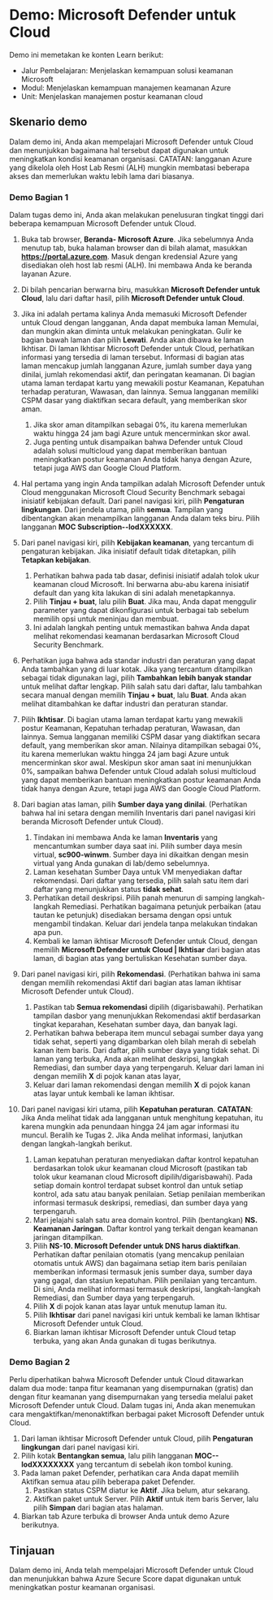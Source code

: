 <!---
---
Demo: Judul: 'Microsoft Defender untuk Cloud' Jalur Pembelajaran/Modul/Unit: 'Jalur Pembelajaran: Menjelaskan kemampuan solusi keamanan Microsoft; Modul 2: Menjelaskan kemampuan manajemen keamanan Azure; Unit 3: Menjelaskan manajemen postur keamanan cloud'
---
--->

# Demo: Microsoft Defender untuk Cloud

Demo ini memetakan ke konten Learn berikut:

- Jalur Pembelajaran: Menjelaskan kemampuan solusi keamanan Microsoft
- Modul: Menjelaskan kemampuan manajemen keamanan Azure
- Unit: Menjelaskan manajemen postur keamanan cloud

## Skenario demo

Dalam demo ini, Anda akan mempelajari Microsoft Defender untuk Cloud dan menunjukkan bagaimana hal tersebut dapat digunakan untuk meningkatkan kondisi keamanan organisasi.  CATATAN: langganan Azure yang dikelola oleh Host Lab Resmi (ALH) mungkin membatasi beberapa akses dan memerlukan waktu lebih lama dari biasanya.

### Demo Bagian 1

Dalam tugas demo ini, Anda akan melakukan penelusuran tingkat tinggi dari beberapa kemampuan Microsoft Defender untuk Cloud.

1. Buka tab browser, **Beranda- Microsoft Azure**.  Jika sebelumnya Anda menutup tab, buka halaman browser dan di bilah alamat, masukkan **https://portal.azure.com**. Masuk dengan kredensial Azure yang disediakan oleh host lab resmi (ALH).  Ini membawa Anda ke beranda layanan Azure.

1. Di bilah pencarian berwarna biru, masukkan **Microsoft Defender untuk Cloud**, lalu dari daftar hasil, pilih **Microsoft Defender untuk Cloud**.

1. Jika ini adalah pertama kalinya Anda memasuki Microsoft Defender untuk Cloud dengan langganan, Anda dapat membuka laman Memulai, dan mungkin akan diminta untuk melakukan peningkatan.  Gulir ke bagian bawah laman dan pilih **Lewati**.  Anda akan dibawa ke laman Ikhtisar. Di laman Ikhtisar Microsoft Defender untuk Cloud, perhatikan informasi yang tersedia di laman tersebut.  Informasi di bagian atas laman mencakup jumlah langganan Azure, jumlah sumber daya yang dinilai, jumlah rekomendasi aktif, dan peringatan keamanan.  Di bagian utama laman terdapat kartu yang mewakili postur Keamanan, Kepatuhan terhadap peraturan, Wawasan, dan lainnya.  Semua langganan memiliki CSPM dasar yang diaktifkan secara default, yang memberikan skor aman.  
    1. Jika skor aman ditampilkan sebagai 0%, itu karena memerlukan waktu hingga 24 jam bagi Azure untuk mencerminkan skor awal.  
    1. Juga penting untuk disampaikan bahwa Defender untuk Cloud adalah solusi multicloud yang dapat memberikan bantuan meningkatkan postur keamanan Anda tidak hanya dengan Azure, tetapi juga AWS dan Google Cloud Platform.

1. Hal pertama yang ingin Anda tampilkan adalah Microsoft Defender untuk Cloud menggunakan Microsoft Cloud Security Benchmark sebagai inisiatif kebijakan default.  Dari panel navigasi kiri, pilih **Pengaturan lingkungan**. Dari jendela utama, pilih **semua**.  Tampilan yang dibentangkan akan menampilkan langganan Anda dalam teks biru.  Pilih langganan **MOC Subscription--lodXXXXXX**.

1. Dari panel navigasi kiri, pilih **Kebijakan keamanan**, yang tercantum di pengaturan kebijakan. Jika inisiatif default tidak ditetapkan, pilih **Tetapkan kebijakan**.
    1. Perhatikan bahwa pada tab dasar, definisi inisiatif adalah tolok ukur keamanan cloud Microsoft.  Ini berwarna abu-abu karena inisiatif default dan yang kita lakukan di sini adalah menetapkannya.
    1. Pilih **Tinjau + buat**, lalu pilih **Buat**. Jika mau, Anda dapat menggulir parameter yang dapat dikonfigurasi untuk berbagai tab sebelum memilih opsi untuk meninjau dan membuat.
    1. Ini adalah langkah penting untuk memastikan bahwa Anda dapat melihat rekomendasi keamanan berdasarkan Microsoft Cloud Security Benchmark.  

1. Perhatikan juga bahwa ada standar industri dan peraturan yang dapat Anda tambahkan yang di luar kotak. Jika yang tercantum ditampilkan sebagai tidak digunakan lagi, pilih **Tambahkan lebih banyak standar** untuk melihat daftar lengkap.  Pilih salah satu dari daftar, lalu tambahkan secara manual dengan memilih **Tinjau + buat**, lalu **Buat**.  Anda akan melihat ditambahkan ke daftar industri dan peraturan standar.

1. Pilih **Ikhtisar**.  Di bagian utama laman terdapat kartu yang mewakili postur Keamanan, Kepatuhan terhadap peraturan, Wawasan, dan lainnya.  Semua langganan memiliki CSPM dasar yang diaktifkan secara default, yang memberikan skor aman. Nilainya ditampilkan sebagai 0%, itu karena memerlukan waktu hingga 24 jam bagi Azure untuk mencerminkan skor awal.  Meskipun skor aman saat ini menunjukkan 0%, sampaikan bahwa Defender untuk Cloud adalah solusi multicloud yang dapat memberikan bantuan meningkatkan postur keamanan Anda tidak hanya dengan Azure, tetapi juga AWS dan Google Cloud Platform.

1. Dari bagian atas laman, pilih **Sumber daya yang dinilai**.  (Perhatikan bahwa hal ini setara dengan memilih Inventaris dari panel navigasi kiri beranda Microsoft Defender untuk Cloud).
    1. Tindakan ini membawa Anda ke laman **Inventaris** yang mencantumkan sumber daya saat ini. Pilih sumber daya mesin virtual, **sc900-winwm**. Sumber daya ini dikaitkan dengan mesin virtual yang Anda gunakan di lab/demo sebelumnya.
    1. Laman kesehatan Sumber Daya untuk VM menyediakan daftar rekomendasi.  Dari daftar yang tersedia, pilih salah satu item dari daftar yang menunjukkan status **tidak sehat**.
    1. Perhatikan detail deskripsi.  Pilih panah menurun di samping langkah-langkah Remediasi. Perhatikan bagaimana petunjuk perbaikan (atau tautan ke petunjuk) disediakan bersama dengan opsi untuk mengambil tindakan.  Keluar dari jendela tanpa melakukan tindakan apa pun.
    1. Kembali ke laman ikhtisar Microsoft Defender untuk Cloud, dengan memilih **Microsoft Defender untuk Cloud | Ikhtisar** dari bagian atas laman, di bagian atas yang bertuliskan Kesehatan sumber daya.

1. Dari panel navigasi kiri, pilih **Rekomendasi**.  (Perhatikan bahwa ini sama dengan memilih rekomendasi Aktif dari bagian atas laman ikhtisar Microsoft Defender untuk Cloud).
    1. Pastikan tab **Semua rekomendasi** dipilih (digarisbawahi).  Perhatikan tampilan dasbor yang menunjukkan Rekomendasi aktif berdasarkan tingkat keparahan, Kesehatan sumber daya, dan banyak lagi.
    1. Perhatikan bahwa beberapa item muncul sebagai sumber daya yang tidak sehat, seperti yang digambarkan oleh bilah merah di sebelah kanan item baris.  Dari daftar, pilih sumber daya yang tidak sehat.  Di laman yang terbuka, Anda akan melihat deskripsi, langkah Remediasi, dan sumber daya yang terpengaruh. Keluar dari laman ini dengan memilih **X** di pojok kanan atas layar,
    1. Keluar dari laman rekomendasi dengan memilih **X** di pojok kanan atas layar untuk kembali ke laman ikhtisar.

1. Dari panel navigasi kiri utama, pilih **Kepatuhan peraturan**.  **CATATAN**: Jika Anda melihat tidak ada langganan untuk menghitung kepatuhan, itu karena mungkin ada penundaan hingga 24 jam agar informasi itu muncul. Beralih ke Tugas 2.  Jika Anda melihat informasi, lanjutkan dengan langkah-langkah berikut.
    1. Laman kepatuhan peraturan menyediakan daftar kontrol kepatuhan berdasarkan tolok ukur keamanan cloud Microsoft (pastikan tab tolok ukur keamanan cloud Microsoft dipilih/digarisbawahi). Pada setiap domain kontrol terdapat subset kontrol dan untuk setiap kontrol, ada satu atau banyak penilaian. Setiap penilaian memberikan informasi termasuk deskripsi, remediasi, dan sumber daya yang terpengaruh.
    1. Mari jelajahi salah satu area domain kontrol. Pilih (bentangkan) **NS. Keamanan Jaringan**. Daftar kontrol yang terkait dengan keamanan jaringan ditampilkan.
    1. Pilih **NS-10. Microsoft Defender untuk DNS harus diaktifkan**. Perhatikan daftar penilaian otomatis (yang mencakup penilaian otomatis untuk AWS) dan bagaimana setiap item baris penilaian memberikan informasi termasuk jenis sumber daya, sumber daya yang gagal, dan stasiun kepatuhan. Pilih penilaian yang tercantum.  Di sini, Anda melihat informasi termasuk deskripsi, langkah-langkah Remediasi, dan Sumber daya yang terpengaruh.
    1. Pilih **X** di pojok kanan atas layar untuk menutup laman itu.
    1. Pilih **Ikhtisar** dari panel navigasi kiri untuk kembali ke laman Ikhtisar Microsoft Defender untuk Cloud.
    1. Biarkan laman ikhtisar Microsoft Defender untuk Cloud tetap terbuka, yang akan Anda gunakan di tugas berikutnya.

### Demo Bagian 2

Perlu diperhatikan bahwa Microsoft Defender untuk Cloud ditawarkan dalam dua mode: tanpa fitur keamanan yang disempurnakan (gratis) dan dengan fitur keamanan yang disempurnakan yang tersedia melalui paket Microsoft Defender untuk Cloud. Dalam tugas ini, Anda akan menemukan cara mengaktifkan/menonaktifkan berbagai paket Microsoft Defender untuk Cloud.

1. Dari laman ikhtisar Microsoft Defender untuk Cloud, pilih **Pengaturan lingkungan** dari panel navigasi kiri.
1. Pilih kotak **Bentangkan semua**, lalu pilih langganan **MOC--lodXXXXXXXX** yang tercantum di sebelah ikon tombol kuning.
1. Pada laman paket Defender, perhatikan cara Anda dapat memilih Aktifkan semua atau pilih beberapa paket Defender. 
    1. Pastikan status CSPM diatur ke **Aktif**. Jika belum, atur sekarang.  
    1. Aktifkan paket untuk Server.  Pilih **Aktif** untuk item baris Server, lalu pilih **Simpan** dari bagian atas halaman.
1. Biarkan tab Azure terbuka di browser Anda untuk demo Azure berikutnya.

## Tinjauan

Dalam demo ini, Anda telah mempelajari Microsoft Defender untuk Cloud dan menunjukkan bahwa Azure Secure Score dapat digunakan untuk meningkatkan postur keamanan organisasi.

